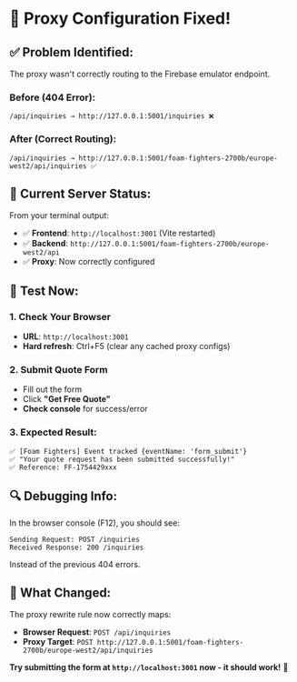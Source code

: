 # 🔧 **Proxy Configuration Fixed!**

## ✅ **Problem Identified:**

The proxy wasn't correctly routing to the Firebase emulator endpoint.

### **Before (404 Error):**
```
/api/inquiries → http://127.0.0.1:5001/inquiries ❌
```

### **After (Correct Routing):**
```
/api/inquiries → http://127.0.0.1:5001/foam-fighters-2700b/europe-west2/api/inquiries ✅
```

## 🚀 **Current Server Status:**

From your terminal output:
- ✅ **Frontend**: `http://localhost:3001` (Vite restarted)
- ✅ **Backend**: `http://127.0.0.1:5001/foam-fighters-2700b/europe-west2/api`
- ✅ **Proxy**: Now correctly configured

## 🧪 **Test Now:**

### **1. Check Your Browser**
- **URL**: `http://localhost:3001` 
- **Hard refresh**: Ctrl+F5 (clear any cached proxy configs)

### **2. Submit Quote Form**
- Fill out the form
- Click **"Get Free Quote"**
- **Check console** for success/error

### **3. Expected Result:**
```
✅ [Foam Fighters] Event tracked {eventName: 'form_submit'}
✅ "Your quote request has been submitted successfully!"
✅ Reference: FF-1754429xxx
```

## 🔍 **Debugging Info:**

In the browser console (F12), you should see:
```
Sending Request: POST /inquiries
Received Response: 200 /inquiries
```

Instead of the previous 404 errors.

## 🎯 **What Changed:**

The proxy rewrite rule now correctly maps:
- **Browser Request**: `POST /api/inquiries`
- **Proxy Target**: `POST http://127.0.0.1:5001/foam-fighters-2700b/europe-west2/api/inquiries`

**Try submitting the form at `http://localhost:3001` now - it should work!** 🚀
